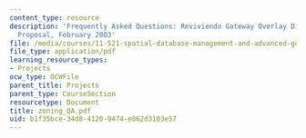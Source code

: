 ```yaml
---
content_type: resource
description: 'Frequently Asked Questions: Reviviendo Gateway Overlay District, Zoning
  Proposal, February 2003'
file: /media/courses/11-521-spatial-database-management-and-advanced-geographic-information-systems-spring-2003/b1f35bce34d841209474e862d3103e57_zoning_QA.pdf
file_type: application/pdf
learning_resource_types:
- Projects
ocw_type: OCWFile
parent_title: Projects
parent_type: CourseSection
resourcetype: Document
title: zoning_QA.pdf
uid: b1f35bce-34d8-4120-9474-e862d3103e57
---
```

